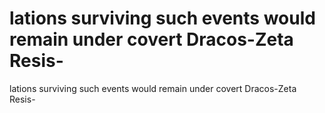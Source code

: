 # lations surviving such events would remain under covert Dracos-Zeta Resis-

lations surviving such events would remain under covert Dracos-Zeta Resis-